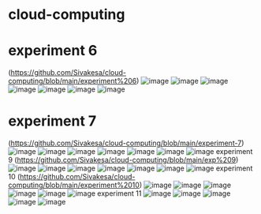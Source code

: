 # cloud-computing
# experiment 6
(https://github.com/Sivakesa/cloud-computing/blob/main/experiment%206)
![image](https://user-images.githubusercontent.com/112737435/192465664-96c20a99-01ba-4f23-a3c7-44b0875df5b0.png)
![image](https://user-images.githubusercontent.com/112737435/192465793-c0004a40-37bd-489f-9795-416007243742.png)
![image](https://user-images.githubusercontent.com/112737435/192465878-6a792f5d-a2e1-4fbb-b6e1-2c8b9bc23b64.png)
![image](https://user-images.githubusercontent.com/112737435/192465948-57da163a-b549-4ad9-98b1-19da2de002e8.png)
![image](https://user-images.githubusercontent.com/112737435/192466057-0895229d-057d-4c2c-96dd-e56eb06f0136.png)
![image](https://user-images.githubusercontent.com/112737435/192466122-df06d10b-c4a1-4b40-a4b6-e4b3044971ff.png)
![image](https://user-images.githubusercontent.com/112737435/192466212-d278f280-2029-46c8-aa31-72c786db552a.png)
# experiment 7
(https://github.com/Sivakesa/cloud-computing/blob/main/experiment-7)
![image](https://user-images.githubusercontent.com/112737435/192469008-8b766d2d-6a07-4212-a320-08aa686b4b0e.png)
![image](https://user-images.githubusercontent.com/112737435/192469071-a97d420e-45b6-46a9-a144-7d2a81d6a11d.png)
![image](https://user-images.githubusercontent.com/112737435/192469131-70f829e0-f96c-4ba3-ae53-ef2232fe45d9.png)
![image](https://user-images.githubusercontent.com/112737435/192469206-bf1c626e-2d8b-4001-bac8-9d6bae304e10.png)
![image](https://user-images.githubusercontent.com/112737435/192469312-9a7a5acf-1265-46a4-84cb-57df7dcf2341.png)
![image](https://user-images.githubusercontent.com/112737435/192469389-9e91b96a-ebbc-4216-ae61-79c87d89900d.png)
![image](https://user-images.githubusercontent.com/112737435/192469490-d5bb48a4-667d-40a7-a385-c4856cf6d817.png)
experiment 9
(https://github.com/Sivakesa/cloud-computing/blob/main/exp%209)
![image](https://user-images.githubusercontent.com/112737435/192486605-4f77b280-d0f7-4635-b8db-925de5af0e97.png)
![image](https://user-images.githubusercontent.com/112737435/192486685-07a9e99d-e3d3-443c-b3f1-b1c29efe2cf9.png)
![image](https://user-images.githubusercontent.com/112737435/192486739-69780088-a6a8-40ff-8482-37510dfd7838.png)
![image](https://user-images.githubusercontent.com/112737435/192486780-3a0b9bdc-b7dd-4aad-bb86-90aee331d37e.png)
![image](https://user-images.githubusercontent.com/112737435/192486818-273402b9-aeb2-44f3-92a0-abf83d7723ca.png)
![image](https://user-images.githubusercontent.com/112737435/192486861-659b434a-15ac-4c10-b96e-89476806b036.png)
![image](https://user-images.githubusercontent.com/112737435/192486906-5c47d18a-0ca3-4e31-846a-d51af81b8d45.png)
experiment 10
(https://github.com/Sivakesa/cloud-computing/blob/main/experiment%2010)
![image](https://user-images.githubusercontent.com/112737435/192702085-791a960e-fbfe-4a9a-a71a-4fb0d899a8fc.png)
![image](https://user-images.githubusercontent.com/112737435/192702122-1adeff31-bbb3-4fc5-8bef-1859a47f2665.png)
![image](https://user-images.githubusercontent.com/112737435/192702171-1c7325f9-b7b6-4900-9367-4f1d1924f24a.png)
![image](https://user-images.githubusercontent.com/112737435/192702147-1cec970e-f7ee-4bc2-9482-a0baf485a6e1.png)
![image](https://user-images.githubusercontent.com/112737435/192702212-375a2e98-f825-43ea-aa91-a21e15c6e311.png)
![image](https://user-images.githubusercontent.com/112737435/192702228-12803e73-be1c-4e7e-808c-9fe27a0bb7bd.png)
experiment 11
![image](https://user-images.githubusercontent.com/112737435/192733412-1c532c2c-95d0-4e75-b5a9-ef6ab34e930e.png)
![image](https://user-images.githubusercontent.com/112737435/192733454-a48fa52c-20a5-4130-b901-5ef19884c258.png)
![image](https://user-images.githubusercontent.com/112737435/192733496-281ab2c1-8b44-4b85-83ac-df387f844856.png)
![image](https://user-images.githubusercontent.com/112737435/192733612-4e946039-8da2-4455-8b7f-c16b0adf6d88.png)
![image](https://user-images.githubusercontent.com/112737435/192733565-190c5daa-bdd1-4d38-af1d-43802dde239e.png)



